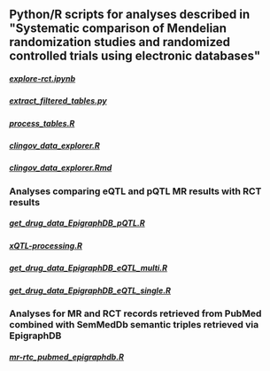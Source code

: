## Python/R scripts for analyses described in "Systematic comparison of Mendelian randomization studies and randomized controlled trials using electronic databases"

##### [explore-rct.ipynb](https://github.com/marynias/mr-rct/blob/master/explore-rct.ipynb)

##### [extract_filtered_tables.py](https://github.com/marynias/mr-rct/blob/master/extract_filtered_tables.py) 

##### [process_tables.R](https://github.com/marynias/mr-rct/blob/master/process_tables.R)

##### [clingov_data_explorer.R](https://github.com/marynias/mr-rct/blob/master/clingov_data_explorer.R)

##### [clingov_data_explorer.Rmd](https://github.com/marynias/mr-rct/blob/master/clingov_data_explorer.Rmd)

### Analyses comparing eQTL and pQTL MR results with RCT results

##### [get_drug_data_EpigraphDB_pQTL.R](https://github.com/marynias/mr-rct/blob/master/get_drug_data_EpigraphDB_pQTL.R)

##### [xQTL-processing.R](https://github.com/marynias/mr-rct/blob/master/xQTL-processing.R)

##### [get_drug_data_EpigraphDB_eQTL_multi.R](https://github.com/marynias/mr-rct/blob/master/get_drug_data_EpigraphDB_eQTL_multi.R)

##### [get_drug_data_EpigraphDB_eQTL_single.R](https://github.com/marynias/mr-rct/blob/master/get_drug_data_EpigraphDB_eQTL_single.R)

### Analyses for MR and RCT records retrieved from PubMed combined with SemMedDb semantic triples retrieved via EpigraphDB

##### [mr-rtc_pubmed_epigraphdb.R](https://github.com/marynias/mr-rct/blob/master/mr-rtc_pubmed_epigraphdb.R)

